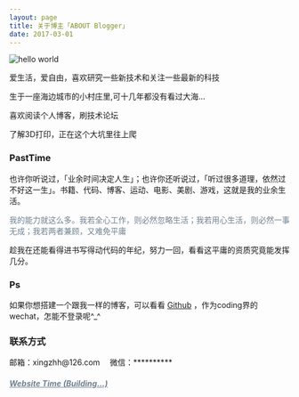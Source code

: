 ```yaml
---
layout: page
title: 关于博主「ABOUT Blogger」 
date: 2017-03-01 
---
```

![hello world](http://omjh2j5h3.bkt.clouddn.com/%E7%8C%8E%E8%B1%B9%E6%88%AA%E5%9B%BE20170310145433.png)

<p>
爱生活，爱自由，喜欢研究一些新技术和关注一些最新的科技 

<p>
生于一座海边城市的小村庄里,可十几年都没有看过大海...
<p>
喜欢阅读个人博客，刷技术论坛
<p>
了解3D打印，正在这个大坑里往上爬



<p>

<h3> PastTime</h3>   

<p>


也许你听说过，「业余时间决定人生」；也许你还听说过，「听过很多道理，依然过不好这一生」。书籍、代码、博客、运动、电影、美剧、游戏，这就是我的业余生活。
<div style="color:#708090">
<p>
     我的能力就这么多。我若全心工作，则必然忽略生活；我若用心生活，则必然一事无成；我若两者兼顾，又难免平庸
</p>
</div>
<p>
趁我在还能看得进书写得动代码的年纪，努力一回，看看这平庸的资质究竟能发挥几分。

<p>

<h3> Ps </h3>   
<p>
如果你想搭建一个跟我一样的博客，可以看看 <a target="_blank" href='https://github.com/' target="_blank" >Github</a> ，作为coding界的wechat，怎能不登录呢^_^
<P>


<h3> 联系方式 </h3>   
<p>邮箱：xingzhh@126.com   &emsp;微信：**********
<p>

<a href="/MyBlog/time_tree/" style="color:#708090"  target="_blank"> <h5>Website Time (Building...)</h5></a>  
</p>



